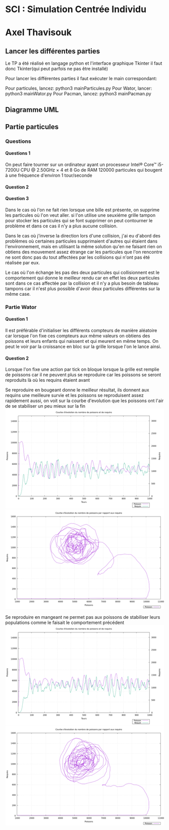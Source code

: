 # SCI : Simulation Centrée Individu
# Axel Thavisouk

## Lancer les différentes parties

Le TP a été réalisé en langage python et l'interface graphique Tkinter il faut donc Tkinter(qui peut parfois ne pas être installé)

Pour lancer les différentes parties il faut exécuter le main correspondant:

Pour particules, lancez:
python3 mainParticules.py
Pour Wator, lancer:
python3 mainWator.py
Pour Pacman, lancez:
python3 mainPacman.py

## Diagramme UML






## Partie particules

### Questions

#### Questions 1

On peut faire tourner sur un ordinateur ayant un processeur Intel® Core™ i5-7200U CPU @ 2.50GHz × 4 et 8 Go de RAM
120000 particules qui bougent à une fréquence d'environ 1 tour/seconde

#### Question 2


#### Question 3
Dans le cas où l'on ne fait rien lorsque une bille est présente, on supprime les particules où l'on veut aller. si l'on utilise une seuxiéme grille tampon pour stocker les particules qui se font supprimer on peut contourner le problème et dans ce cas il n'y a plus aucune collision.

Dans le cas où j'inverse la direction lors d'une collision, j'ai eu d'abord des problèmes où certaines particules supprimaient d'autres qui étaient dans l'environnement, mais en utilisant la même solution qu'en ne faisant rien on obtiens des mouvement assez étrange car les particules que l'on rencontre ne sont donc pas du tout affectées par les collisions qui n'ont pas été réalisée par eux.

Le cas où l'on échange les pas des deux particules qui collisionnent est le comportement qui donne le meilleur rendu car en effet les deux particules sont dans ce cas affectée par la collision et il n'y a plus besoin de tableau tampons car il n'est plus possible d'avoir deux particules différentes sur la même case.


### Partie Wator

#### Question 1
Il est préférable d'initialiser les différents compteurs de manière aléatoire car lorsque l'on fixe ces compteurs aux même valeurs on obtiens des poissons et leurs enfants qui naissent et qui meurent en même temps. On peut le voir par la croissance en bloc sur la grille lorsque l'on le lance ainsi.

#### Question 2
Lorsque l'on fixe une action par tick on bloque lorsque la grille est remplie de poissons car il ne peuvent plus se reproduire car les poissons se seront reproduits là où les requins étaient avant

Se reproduire en bougeant donne le meilleur résultat, ils donnent aux requins une meilleure survie et les poissons se reproduisent assez rapidement aussi, on voit sur la courbe d'evolution que les poissons ont l'air de se stabiliser un peu mieux sur la fin
![alt text](./images/evolution_bouge.png)
![alt text](./images/fish_shark_bouge.png)

Se reproduire en mangeant ne permet pas aux poissons de stabiliser leurs populations comme le faisait le comportement précédent
![alt text](./images/evolution_mange.png)
![alt text](./images/fish_shark_mange.png)
